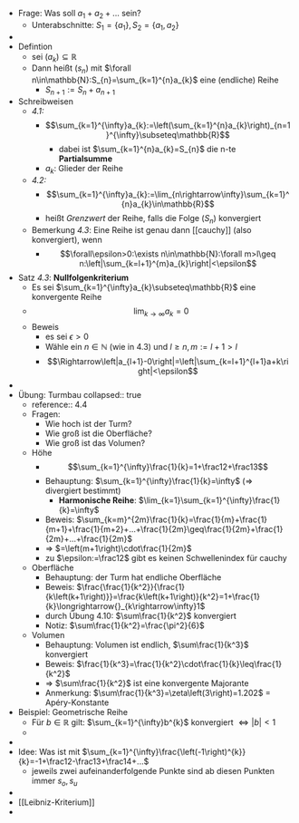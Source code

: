 - Frage: Was soll $a_1+a_2+...$ sein?
	- Unterabschnitte: $S_1=\left\lbrace a_1\right\rbrace,S_2=\left\lbrace a_1,a_2\right\rbrace$
-
- Defintion
	- sei $\left(a_{k}\right)\subseteq\mathbb{R}$
	- Dann heißt $\left(s_{n}\right)$ mit $\forall n\in\mathbb{N}:S_{n}=\sum_{k=1}^{n}a_{k}$ eine (endliche) Reihe
		- $S_{n+1}:=S_{n}+a_{n+1}$
- Schreibweisen
	- *4.1:*
		- $$\sum_{k=1}^{\infty}a_{k}:=\left(\sum_{k=1}^{n}a_{k}\right)_{n=1}^{\infty}\subseteq\mathbb{R}$$
			- dabei ist $\sum_{k=1}^{n}a_{k}=S_{n}$ die n-te **Partialsumme**
		- $a_{k}$: Glieder der Reihe
	- *4.2:*
		- $$\sum_{k=1}^{\infty}a_{k}:=\lim_{n\rightarrow\infty}\sum_{k=1}^{n}a_{k}\in\mathbb{R}$$
		- heißt *Grenzwert* der Reihe, falls die Folge $\left(S_{n}\right)$ konvergiert
	- Bemerkung *4.3*: Eine Reihe ist genau dann [[cauchy]] (also konvergiert), wenn
		- $$\forall\epsilon>0:\exists n\in\mathbb{N}:\forall m>l\geq n:\left|\sum_{k=l+1}^{m}a_{k}\right|<\epsilon$$
- Satz *4.3*: **Nullfolgenkriterium**
	- Es sei $\sum_{k=1}^{\infty}a_{k}\subseteq\mathbb{R}$ eine konvergente Reihe
	- $$\lim_{k\rightarrow\infty}a_{k}=0$$
	- Beweis
		- es sei $\epsilon>0$
		- Wähle ein $n\in\mathbb{N}$ (wie in 4.3) und $l\geq n,m:=l+1>l$
		- $$\Rightarrow\left|a_{l+1}-0\right|=\left|\sum_{k=l+1}^{l+1}a+k\right|<\epsilon$$
-
- Übung: Turmbau
  collapsed:: true
	- reference:: 4.4
	- Fragen:
		- Wie hoch ist der Turm?
		- Wie groß ist die Oberfläche?
		- Wie groß ist das Volumen?
	- Höhe
		- $$\sum_{k=1}^{\infty}\frac{1}{k}=1+\frac12+\frac13$$
		- Behauptung: $\sum_{k=1}^{\infty}\frac{1}{k}=\infty$ (=> divergiert bestimmt)
			- **Harmonische Reihe**: $\lim_{k=1}\sum_{k=1}^{\infty}\frac{1}{k}=\infty$
		- Beweis: $\sum_{k=m}^{2m}\frac{1}{k}=\frac{1}{m}+\frac{1}{m+1}+\frac{1}{m+2}+...+\frac{1}{2m}\geq\frac{1}{2m}+\frac{1}{2m}+...+\frac{1}{2m}$
		- => $=\left(m+1\right)\cdot\frac{1}{2m}$
		- zu $\epsilon:=\frac12$ gibt es keinen Schwellenindex für cauchy
	- Oberfläche
		- Behauptung: der Turm hat endliche Oberfläche
		- Beweis: $\frac{\frac{1}{k^2}}{\frac{1}{k\left(k+1\right)}}=\frac{k\left(k+1\right)}{k^2}=1+\frac{1}{k}\longrightarrow{}_{k\rightarrow\infty}1$
		- durch Übung 4.10: $\sum\frac{1}{k^2}$ konvergiert
		- Notiz: $\sum\frac{1}{k^2}=\frac{\pi^2}{6}$
	- Volumen
		- Behauptung: Volumen ist endlich, $\sum\frac{1}{k^3}$ konvergiert
		- Beweis: $\frac{1}{k^3}=\frac{1}{k^2}\cdot\frac{1}{k}\leq\frac{1}{k^2}$
		- => $\sum\frac{1}{k^2}$ ist eine konvergente Majorante
		- Anmerkung: $\sum\frac{1}{k^3}=\zeta\left(3\right)=1.202$ = Apéry-Konstante
- Beispiel: Geometrische Reihe
	- Für $b\in\mathbb{R}$ gilt: $\sum_{k=1}^{\infty}b^{k}$ konvergiert $\Leftrightarrow\left|b\right|<1$
	-
-
- Idee: Was ist mit $\sum_{k=1}^{\infty}\frac{\left(-1\right)^{k}}{k}=-1+\frac12-\frac13+\frac14+...$
	- jeweils zwei aufeinanderfolgende Punkte sind ab diesen Punkten immer $s_{o},s_{u}$
-
- [[Leibniz-Kriterium]]
-